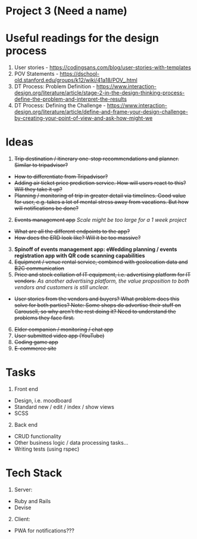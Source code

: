 # Project 3 (Need a name)

# Useful readings for the design process
1. User stories - https://codingsans.com/blog/user-stories-with-templates
2. POV Statements - https://dschool-old.stanford.edu/groups/k12/wiki/41a18/POV_.html
3. DT Process: Problem Definition - https://www.interaction-design.org/literature/article/stage-2-in-the-design-thinking-process-define-the-problem-and-interpret-the-results
3. DT Process: Defining the Challenge - https://www.interaction-design.org/literature/article/define-and-frame-your-design-challenge-by-creating-your-point-of-view-and-ask-how-might-we

# Ideas
1. ~~Trip destination / itinerary one-stop recommendations and planner. Similar to tripadvisor?~~
 * ~~How to differentiate from Tripadvisor?~~
 * ~~Adding air ticket price prediction service. How will users react to this? Will they take it up?~~
 * ~~Planning / monitoring of trip in greater detail via timelines. Good value for user, e.g. takes a lot of mental stress away from vacations. But how will notifications be done?~~
2. ~~Events management app~~ *Scale might be too large for a 1 week project*
 * ~~What are all the different endpoints to the app?~~
 * ~~How does the ERD look like? Will it be too massive?~~
3. __Spinoff of events management app: eWedding planning / events registration app with QR code scanning capabilities__
4. ~~Equipment / venue rental service, combined with geolocation data and B2C communication~~ 
5. ~~Price and stock collation of IT equipment, i.e. advertising platform for IT vendors.~~ *As another advertising platform, the value proposition to both vendors and customers is still unclear.*
 * ~~User stories from the vendors and buyers? What problem does this solve for both parties? Note: Some shops do advertise their stuff on Carousell, so why aren't the rest doing it? Need to understand the problems they face first.~~
6. ~~Elder companion / monitoring / chat app~~
7. ~~User submitted video app (YouTube)~~
8. ~~Coding game app~~
9. ~~E-commerce site~~

# Tasks
1. Front end
  * Design, i.e. moodboard
  * Standard new / edit / index / show views
  * SCSS
2. Back end
  * CRUD functionality
  * Other business logic / data processing tasks...
  * Writing tests (using rspec)

# Tech Stack
1. Server:
  * Ruby and Rails
  * Devise
2. Client:
  * PWA for notifications???
